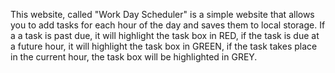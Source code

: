This website, called "Work Day Scheduler" is a simple website that allows you to add tasks for each hour of the day and saves them to local storage.  If a a task is past due, it will highlight the task box in RED, if the task is due at a future hour, it will highlight the task box in GREEN, if the task takes place in the current hour, the task box will be highlighted in GREY.

